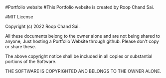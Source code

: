 #Portfolio website 
#This Portfolio website is created by Roop Chand Sai.

#MIT License

Copyright (c) 2022 Roop Chand Sai.

All these documents belong to the owner alone and are not being shared to anyone, Just hosting a Portfolio Website through github. Please don't copy or share these.

The above copyright notice shall be included in all copies or substantial portions of the Software.

THE SOFTWARE IS COPYRIGHTED AND BELONGS TO THE OWNER ALONE.







